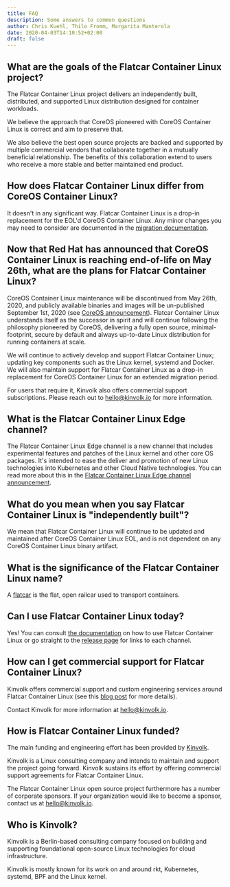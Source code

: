 ```yaml
---
title: FAQ
description: Some answers to common questions
author: Chris Kuehl, Thilo Fromm, Margarita Manterola
date: 2020-04-03T14:10:52+02:00
draft: false
---
```


## What are the goals of the Flatcar Container Linux project?

The Flatcar Container Linux project delivers an independently built, distributed, and supported Linux distribution designed for container workloads.

We believe the approach that CoreOS pioneered with CoreOS Container Linux is correct and aim to preserve that.

We also believe the best open source projects are backed and supported by multiple commercial vendors that collaborate together in a mutually beneficial relationship.
The benefits of this collaboration extend to users who receive a more stable and better maintained end product.

## How does Flatcar Container Linux differ from CoreOS Container Linux?

It doesn't in any significant way. Flatcar Container Linux is a drop-in replacement for the EOL'd CoreOS Container Linux. Any minor changes you may need to consider are documented in the [migration documentation](https://docs.flatcar-linux.org/os/migrate-from-container-linux/).

## Now that Red Hat has announced that CoreOS Container Linux is reaching end-of-life on May 26th, what are the plans for Flatcar Container Linux?

CoreOS Container Linux maintenance will be discontinued from May 26th, 2020, and publicly available binaries and images will be un-published September 1st, 2020 (see [CoreOS announcement](https://coreos.com/os/eol/#timeline)). Flatcar Container Linux understands itself as the successor in spirit and will continue following the philosophy pioneered by CoreOS, delivering a fully open source, minimal-footprint, secure by default and always up-to-date Linux distribution for running containers at scale.

We will continue to actively develop and support Flatcar Container Linux; updating key components such as the Linux kernel, systemd and Docker. We will also maintain support for Flatcar Container Linux as a drop-in replacement for CoreOS Container Linux for an extended migration period.

For users that require it, Kinvolk also offers commercial support subscriptions. Please reach out to [hello@kinvolk.io](mailto:hello@kinvolk.io) for more information.

## What is the Flatcar Container Linux Edge channel?

The Flatcar Container Linux Edge channel is a new channel that includes experimental features and patches of the Linux kernel and other core OS packages.
It's intended to ease the deliver and promotion of new Linux technologies into Kubernetes and other Cloud Native technologies.
You can read more about this in the [Flatcar Container Linux Edge channel announcement](https://kinvolk.io/blog/2019/05/introducing-the-flatcar-linux-edge-channel/).

## What do you mean when you say Flatcar Container Linux is "independently built"?

We mean that Flatcar Container Linux will continue to be updated and maintained after CoreOS Container Linux EOL, and is not dependent on any CoreOS Container Linux binary artifact.

## What is the significance of the Flatcar Container Linux name?

A [flatcar](https://en.wikipedia.org/wiki/Flatcar) is the flat, open railcar used to transport containers.

## Can I use Flatcar Container Linux today?

Yes! You can consult [the documentation](https://docs.flatcar-linux.org/) on how to use Flatcar Container Linux or go straight to the [release page](https://www.flatcar-linux.org/releases/) for links to each channel.

## How can I get commercial support for Flatcar Container Linux?

Kinvolk offers commercial support and custom engineering services around Flatcar Container Linux (see this [blog post](https://kinvolk.io/blog/2019/11/announcing-the-kinvolk-flatcar-container-linux-subscription/) for more details).

Contact Kinvolk for more information at [hello@kinvolk.io](mailto:hello@kinvolk.io).

## How is Flatcar Container Linux funded?

The main funding and engineering effort has been provided by [Kinvolk](https://kinvolk.io).

Kinvolk is a Linux consulting company and intends to maintain and support the project going forward.
Kinvolk sustains its effort by offering commercial support agreements for Flatcar Container Linux.

The Flatcar Container Linux open source project furthermore has a number of corporate sponsors. If your organization would like to become a sponsor, contact us at [hello@kinvolk.io](mailto:hello@kinvolk.io?subject=I%20want%20to%20sponsor%20Flatcar%20Container%20Linux).

## Who is Kinvolk?

Kinvolk is a Berlin-based consulting company focused on building and supporting foundational open-source Linux technologies for cloud infrastructure.

Kinvolk is mostly known for its work on and around rkt, Kubernetes, systemd, BPF and the Linux kernel.
